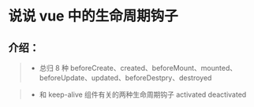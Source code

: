 # 说说 vue 中的生命周期钩子

## 介绍：

> - 总归 8 种
>   beforeCreate、created、beforeMount、mounted、beforeUpdate、updated、beforeDestpry、destroyed

> - 和 keep-alive 组件有关的两种生命周期钩子
>   activated deactivated
